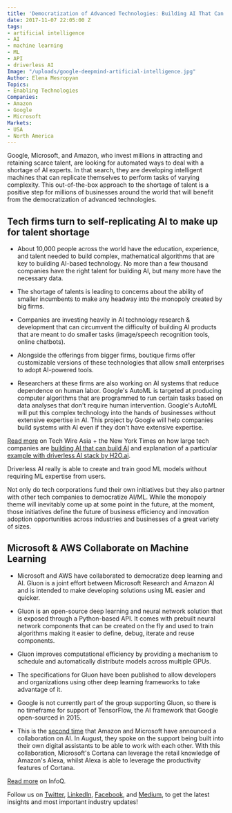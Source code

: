 ```yaml
---
title: 'Democratization of Advanced Technologies: Building AI That Can Build AI'
date: 2017-11-07 22:05:00 Z
tags:
- artificial intelligence
- AI
- machine learning
- ML
- API
- driverless AI
Image: "/uploads/google-deepmind-artificial-intelligence.jpg"
Author: Elena Mesropyan
Topics:
- Enabling Technologies
Companies:
- Amazon
- Google
- Microsoft
Markets:
- USA
- North America
---
```


Google, Microsoft, and Amazon, who invest millions in attracting and retaining scarce talent, are looking for automated ways to deal with a shortage of AI experts. In that search, they are developing intelligent machines that can replicate themselves to perform tasks of varying complexity. This out-of-the-box approach to the shortage of talent is a positive step for millions of businesses around the world that will benefit from the democratization of advanced technologies.

## Tech firms turn to self-replicating AI to make up for talent shortage

* About 10,000 people across the world have the education, experience, and talent needed to build complex, mathematical algorithms that are key to building AI-based technology. No more than a few thousand companies have the right talent for building AI, but many more have the necessary data.

* The shortage of talents is leading to concerns about the ability of smaller incumbents to make any headway into the monopoly created by big firms.

* Companies are investing heavily in AI technology research & development that can circumvent the difficulty of building AI products that are meant to do smaller tasks (image/speech recognition tools, online chatbots).

* Alongside the offerings from bigger firms, boutique firms offer customizable versions of these technologies that allow small enterprises to adopt AI-powered tools.

* Researchers at these firms are also working on AI systems that reduce dependence on human labor. Google's AutoML is targeted at producing computer algorithms that are programmed to run certain tasks based on data analyses that don't require human intervention. Google's AutoML will put this complex technology into the hands of businesses without extensive expertise in AI. This project by Google will help companies build systems with AI even if they don't have extensive expertise.

[Read more](http://techwireasia.com/2017/11/tech-firms-turn-self-replicating-ai-makeup-talent-shortage/) on Tech Wire Asia \+ the New York Times on how large tech companies are [building AI that can build AI](https://www.nytimes.com/2017/11/05/technology/machine-learning-artificial-intelligence-ai.html) and explanation of a particular [example with driverless AI stack by H2O.ai](https://www.infoworld.com/article/3236048/machine-learning/review-h2oai-automates-machine-learning.html).

Driverless AI really is able to create and train good ML models without requiring ML expertise from users.

Not only do tech corporations fund their own initiatives but they also partner with other tech companies to democratize AI/ML. While the monopoly theme will inevitably come up at some point in the future, at the moment, those initiatives define the future of business efficiency and innovation adoption opportunities across industries and businesses of a great variety of sizes.

## Microsoft & AWS Collaborate on Machine Learning

* Microsoft and AWS have collaborated to democratize deep learning and AI. Gluon is a joint effort between Microsoft Research and Amazon AI and is intended to make developing solutions using ML easier and quicker.

* Gluon is an open-source deep learning and neural network solution that is exposed through a Python-based API. It comes with prebuilt neural network components that can be created on the fly and used to train algorithms making it easier to define, debug, iterate and reuse components.

* Gluon improves computational efficiency by providing a mechanism to schedule and automatically distribute models across multiple GPUs.

* The specifications for Gluon have been published to allow developers and organizations using other deep learning frameworks to take advantage of it.

* Google is not currently part of the group supporting Gluon, so there is no timeframe for support of TensorFlow, the AI framework that Google open-sourced in 2015.

* This is the [second time](https://blogs.microsoft.com/blog/2017/08/30/hey-cortana-open-alexa-microsoft-amazons-first-kind-collaboration/) that Amazon and Microsoft have announced a collaboration on AI. In August, they spoke on the support being built into their own digital assistants to be able to work with each other. With this collaboration, Microsoft's Cortana can leverage the retail knowledge of Amazon's Alexa, whilst Alexa is able to leverage the productivity features of Cortana.

[Read more](https://www.infoq.com/news/2017/11/microsoft-aws-gluon) on InfoQ.

Follow us on [Twitter](https://twitter.com/LetsTalkPaymnts?lang=en), [LinkedIn](https://www.linkedin.com/company/3317307/), [Facebook](https://www.facebook.com/LetsTalkPayments/), and [Medium](https://medium.com/@LetsTalkPayments), to get the latest insights and most important industry updates!
